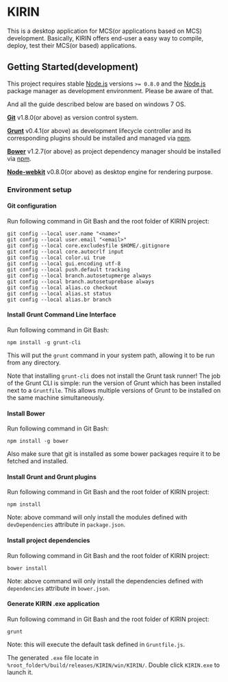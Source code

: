 KIRIN
=====

This is a desktop application for MCS(or applications based on MCS) development. Basically, KIRIN offers end-user a easy way to compile, deploy, test their MCS(or based) applications.

## Getting Started(development)

This project requires stable [Node.js](http://nodejs.org/) versions `>= 0.8.0` and the [Node.js](http://nodejs.org/) package manager as development environment. Please be aware of that.

And all the guide described below are based on windows 7 OS.

<b>[Git](http://git-scm.com/downloads)</b> v1.8.0(or above) as  version control system.

<b>[Grunt](http://gruntjs.com/)</b> v0.4.1(or above) as development lifecycle controller and its corresponding plugins should be installed and managed via [npm](https://npmjs.org/).

<b>[Bower](http://bower.io/)</b> v1.2.7(or above) as project dependency manager should be installed via [npm](https://npmjs.org/).

<b>[Node-webkit](https://github.com/rogerwang/node-webkit)</b> v0.8.0(or above) as desktop engine for rendering purpose.

### Environment setup

#### Git configuration

Run following command in Git Bash and the root folder of KIRIN project:

```shell
git config --local user.name "<name>"
git config --local user.email "<email>"
git config --local core.excludesfile $HOME/.gitignore
git config --local core.autocrlf input
git config --local color.ui true
git config --local gui.encoding utf-8
git config --local push.default tracking
git config --local branch.autosetupmerge always
git config --local branch.autosetuprebase always
git config --local alias.co checkout
git config --local alias.st status
git config --local alias.br branch
```

#### Install Grunt Command Line Interface

Run following command in Git Bash:

```shell
npm install -g grunt-cli
```

This will put the `grunt` command in your system path, allowing it to be run from any directory.

Note that installing `grunt-cli` does not install the Grunt task runner! The job of the Grunt CLI is simple: run the version of Grunt which has been installed next to a `Gruntfile`. This allows multiple versions of Grunt to be installed on the same machine simultaneously.

#### Install Bower

Run following command in Git Bash:

```shell
npm install -g bower
```

Also make sure that git is installed as some bower packages require it to be fetched and installed.

#### Install Grunt and Grunt plugins

Run following command in Git Bash and the root folder of KIRIN project:

```shell
npm install
```

Note: above command will only install the modules defined with `devDependencies` attribute in `package.json`.

#### Install project dependencies

Run following command in Git Bash and the root folder of KIRIN project:

```shell
bower install
```

Note: above command will only install the dependencies defined with `dependencies` attribute in `bower.json`.

#### Generate KIRIN .exe application

Run following command in Git Bash and the root folder of KIRIN project:

```shell
grunt
```

Note: this will execute the default task defined in `Gruntfile.js`.

The generated `.exe` file locate in `%root_folder%/build/releases/KIRIN/win/KIRIN/`. Double click `KIRIN.exe` to launch it.


